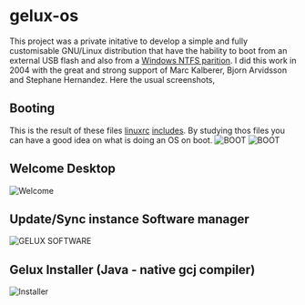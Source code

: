 # gelux-os
This project was a private initative to develop a simple and fully customisable GNU/Linux distribution that have the hability to boot from an external USB flash and also from a [Windows NTFS parition](/win32-setup/gelux.iss). I did this work in 2004 with the great and strong support of Marc Kalberer, Bjorn Arvidsson and Stephane Hernandez. Here the usual screenshots,

## Booting
This is the result of these files [linuxrc](/gelux-live/linuxrc) [includes](/gelux-live/etc). By studying thos files you can have a good idea on what is doing an OS on boot.
![BOOT](https://farm9.staticflickr.com/8569/16317649155_0e60725fb0_b.jpg)
![BOOT](https://farm8.staticflickr.com/7551/16316770692_87fd5152a4_b.jpg)

## Welcome Desktop
![Welcome](https://farm8.staticflickr.com/7519/16130091028_963d9a34e4_b.jpg)

## Update/Sync instance Software manager
![GELUX SOFTWARE](https://farm8.staticflickr.com/7477/16130085718_96d62876a4_b.jpg)

## Gelux Installer (Java - native gcj compiler)
![Installer](https://farm8.staticflickr.com/7548/16315850151_f8e0c72e78_b.jpg)

